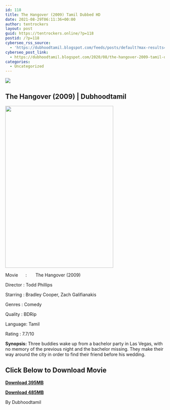 ```yaml
---
id: 118
title: The Hangover (2009) Tamil Dubbed HD
date: 2021-08-29T06:11:36+00:00
author: tentrockers
layout: post
guid: https://tentrockers.online/?p=118
postid: /?p=118
cyberseo_rss_source:
  - 'https://dubhoodtamil.blogspot.com/feeds/posts/default?max-results=150&start-index=151'
cyberseo_post_link:
  - https://dubhoodtamil.blogspot.com/2020/08/the-hangover-2009-tamil-dubbed-hd.html
categories:
  - Uncategorized
---
```

<div class="media_block">
  <img src="https://1.bp.blogspot.com/-QaSoVFRmG0g/XzvR8-CTqiI/AAAAAAAABCs/XSh0wPCb1bEKrUOnlN72F7F5oivpxyWNwCLcBGAsYHQ/s72-w341-h512-c/images%2B%252830%2529.jpeg" class="media_thumbnail" />
</div>

## <span><b>The Hangover (2009) | Dubhoodtamil</b></span>

<div class="separator">
  <a href="https://1.bp.blogspot.com/-QaSoVFRmG0g/XzvR8-CTqiI/AAAAAAAABCs/XSh0wPCb1bEKrUOnlN72F7F5oivpxyWNwCLcBGAsYHQ/s678/images%2B%252830%2529.jpeg"><img loading="lazy" border="0" data-original-height="678" data-original-width="452" height="512" src="https://1.bp.blogspot.com/-QaSoVFRmG0g/XzvR8-CTqiI/AAAAAAAABCs/XSh0wPCb1bEKrUOnlN72F7F5oivpxyWNwCLcBGAsYHQ/w341-h512/images%2B%252830%2529.jpeg" width="341" /></a>
</div>

Movie&nbsp; &nbsp; &nbsp; :&nbsp; &nbsp; &nbsp; &nbsp;The Hangover (2009)

Director	<span></span>:	<span></span>Todd Phillips&nbsp;

Starring	<span></span>:	<span></span>Bradley Cooper, Zach Galifianakis

Genres	<span></span>:	<span></span>Comedy

Quality	<span></span>:	<span></span>BDRip

Language:	<span></span>Tamil&nbsp;

Rating	<span></span>:	<span></span>7.7/10&nbsp;

**Synopsis:** Three buddies wake up from a bachelor party in Las Vegas, with no memory of the previous night and the bachelor missing. They make their way around the city in order to find their friend before his wedding.

## **<span>Click Below to Download Movie</span>**

**<span><a href="https://oncehelp.com/Hangover-1-1" target="_blank" rel="noopener">Download 395MB</a></span>**

**<span><a href="https://oncehelp.com/Hangover-1-2" target="_blank" rel="noopener">Download 485MB</a></span>**

By Dubhoodtamil